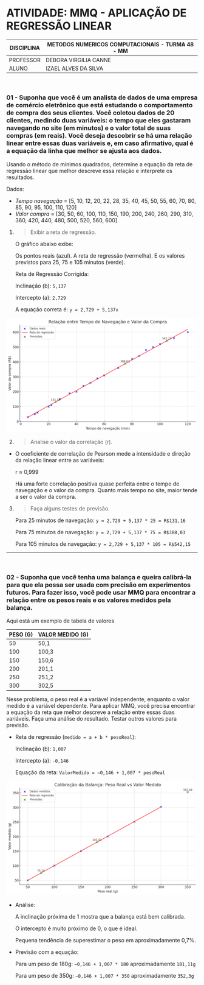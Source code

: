 # ATIVIDADE: MMQ - APLICAÇÃO DE REGRESSÃO LINEAR

| DISCIPLINA  | METODOS NUMERICOS COMPUTACIONAIS - TURMA 48 - MM  |
|-------------|-------------------------------------------------|
| PROFESSOR   | DEBORA VIRGILIA CANNE                          |
| ALUNO       | IZAEL ALVES DA SILVA                            |

<br>

### 01 - Suponha que você é um analista de dados de uma empresa de comércio eletrônico que está estudando o comportamento de compra dos seus clientes. Você coletou dados de 20 clientes, medindo duas variáveis: o tempo que eles gastaram navegando no site (em minutos) e o valor total de suas compras (em reais). Você deseja descobrir se há uma relação linear entre essas duas variáveis e, em caso afirmativo, qual é a equação da linha que melhor se ajusta aos dados.

Usando o método de mínimos quadrados, determine a equação da reta de regressão linear que melhor descreve essa relação e interprete os resultados.

Dados:

- *Tempo navegação* = [5, 10, 12, 20, 22, 28, 35, 40, 45, 50, 55, 60, 70, 80, 85, 90, 95, 100, 110, 120]
- *Valor compra* = [30, 50, 60, 100, 110, 150, 190, 200, 240, 260, 290, 310, 360, 420, 440, 480, 500, 520, 560, 600]

1. > Exibir a reta de regressão.

    O gráfico abaixo exibe:

    Os pontos reais (azul). A reta de regressão (vermelha). E os valores previstos para 25, 75 e 105 minutos (verde).

    Reta de Regressão Corrigida:

    Inclinação (b): `5,137`

    Intercepto (a): `2,729`

    A equação correta é: `y = 2,729 + 5,137x`


![Imagep1](./images/p1.png)


2. > Analise o valor da correlação (r).
  
  - O coeficiente de correlação de Pearson mede a intensidade e direção da relação linear entre as variáveis:

    r ≈ 0,999

    Há uma forte correlação positiva quase perfeita entre o tempo de navegação e o valor da compra. Quanto mais tempo no site, maior tende a ser o valor da compra.

3. > Faça alguns testes de previsão.

    Para 25 minutos de navegação: `y = 2,729 + 5,137 * 25 = R$131,16`

    Para 75 minutos de navegação: `y = 2,729 + 5,137 * 75 = R$388,03`

    Para 105 minutos de navegação: `y = 2,729 + 5,137 * 105 = R$542,15`


---

<br>

### 02 - Suponha que você tenha uma balança e queira calibrá-la para que ela possa ser usada com precisão em experimentos futuros. Para fazer isso, você pode usar MMQ para encontrar a relação entre os pesos reais e os valores medidos pela balança.

Aqui está um exemplo de tabela de valores 


| PESO (G) | VALOR MEDIDO (G)       |
|---|---------|
| 50 | 50,1     |
| 100 | 100,3     |
| 150 | 150,6 |
| 200| 201,1  |
| 250 | 251,2 |
| 300 | 302,5 |

Nesse problema, o peso real é a variável independente, enquanto o valor medido é a variável dependente. Para aplicar MMQ, você precisa encontrar a equação da reta que melhor descreve a relação entre essas duas variáveis.
Faça uma análise do resultado. Testar outros valores para previsão.

  - Reta de regressão (`medido = a + b * pesoReal`):
          
    Inclinação (b): `1,007`

    Intercepto (a): `-0,146`

    Equação da reta: `ValorMedido = −0,146 + 1,007 * pesoReal`


![Imagep2](./images/image.png)


  - Análise:

    A inclinação próxima de 1 mostra que a balança está bem calibrada.

    O intercepto é muito próximo de 0, o que é ideal.

    Pequena tendência de superestimar o peso em aproximadamente 0,7%.


  - Previsão com a equação:
  
    Para um peso de 180g: `−0,146 + 1,007 * 180` aproximadamente `181,11g`
    
    Para um peso de 350g: `−0,146 + 1,007 * 350` aproximadamente `352,3g`